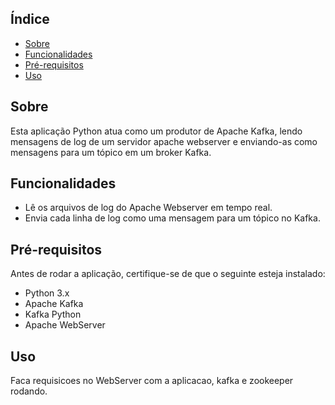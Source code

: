 ## Índice

- [Sobre](#sobre)
- [Funcionalidades](#funcionalidades)
- [Pré-requisitos](#pré-requisitos)
- [Uso](#uso)
  
## Sobre

Esta aplicação Python atua como um produtor de Apache Kafka, lendo mensagens de log de um servidor apache webserver e enviando-as como mensagens para um tópico em um broker Kafka. 

## Funcionalidades

- Lê os arquivos de log do Apache Webserver em tempo real.
- Envia cada linha de log como uma mensagem para um tópico no Kafka.

## Pré-requisitos

Antes de rodar a aplicação, certifique-se de que o seguinte esteja instalado:

- Python 3.x
- Apache Kafka
- Kafka Python
- Apache WebServer

## Uso

Faca requisicoes no WebServer com a aplicacao, kafka e zookeeper rodando.
